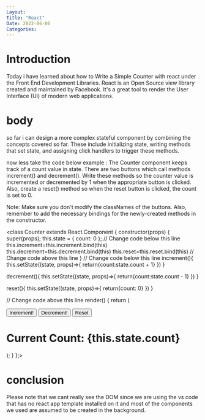 ```yaml
---
Layout:
Title: "React"
Date: 2022-06-06
Categories:
---
```


# Introduction

Today i have learned about how to Write a Simple Counter with react
under the Front End Development Libraries.
React is an Open Source view library created and maintained by Facebook. It's a 
great tool to render the User Interface
(UI) of modern web applications.

# body

so far i can design a more complex stateful component by combining the concepts covered so far. These include initializing state, writing methods that set state, and assigning click handlers to trigger these methods.

now less take the code below example :
The Counter component keeps track of a count value in state. There are two buttons which call methods increment() and decrement(). Write these methods so the counter value is incremented or decremented by 1 when the appropriate button is clicked. Also, create a reset() method so when the reset button is clicked, the count is set to 0.

Note: Make sure you don't modify the classNames of the buttons. Also, remember to add the necessary bindings for the newly-created methods in the constructor. 

<class Counter extends React.Component {
  constructor(props) {
    super(props);
    this.state = {
      count: 0
    };
    // Change code below this line
this.increment=this.increment.bind(this)
this.decrement=this.decrement.bind(this)
this.reset=this.reset.bind(this)
    // Change code above this line
  }
  // Change code below this line
increment(){
  this.setState((state, props)=>{
    return{count:state.count + 1}
  })
}

decrement(){
  this.setState((state, props)=>{
    return{count:state.count - 1}
  })
}

reset(){
  this.setState((state, props)=>{
    return{count: 0}
  })
}

  // Change code above this line
  render() {
    return (
      <div>
        <button className='inc' onClick={this.increment}>Increment!</button>
        <button className='dec' onClick={this.decrement}>Decrement!</button>
        <button className='reset' onClick={this.reset}>Reset</button>
        <h1>Current Count: {this.state.count}</h1>
      </div>
    );
  }
};>
# conclusion

Please note that  we cant really see the DOM since we are using the 
vs code that has no react app template installed
on it and most of the components we used are assumed to be created in the background.
